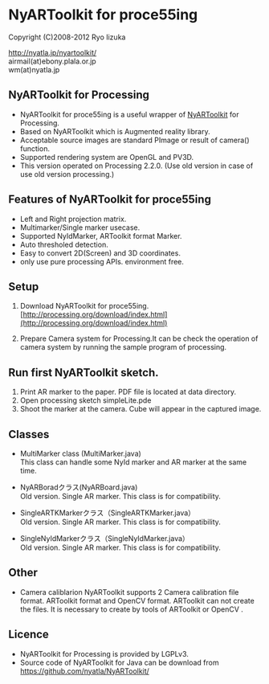 # NyARToolkit for proce55ing

Copyright (C)2008-2012 Ryo Iizuka

http://nyatla.jp/nyartoolkit/  
airmail(at)ebony.plala.or.jp  
wm(at)nyatla.jp  


## NyARToolkit for Processing

* NyARToolkit for proce55ing is a useful wrapper of [NyARToolkit](http://nyatla.jp/nyartoolkit/) for Processing.
* Based on NyARToolkit which is Augmented reality library.
* Acceptable source images are standard PImage or result of camera() function.
* Supported rendering system are OpenGL and PV3D.
* This version operated on Processing 2.2.0. (Use old version in case of use old version processing.)

## Features of NyARToolkit for proce55ing
* Left and Right projection matrix.
* Multimarker/Single marker usecase.
* Supported NyIdMarker, ARToolkit format Marker.
* Auto thresholed detection.
* Easy to convert 2D(Screen) and 3D coordinates.
* only use pure processing APIs. environment free.

## Setup

1. Download NyARToolkit for proce55ing.
[http://processing.org/download/index.html](http://processing.org/download/index.html)  

2. Prepare Camera system for Processing.It can be check the operation of camera system by running the sample program of processing.

## Run first NyARToolkit sketch.

1. Print AR marker to the paper. PDF file is located at data directory. 
2. Open processing sketch simpleLite.pde
3. Shoot the marker at the camera. Cube will appear in the captured image.


## Classes

* MultiMarker class (MultiMarker.java)  
This class can handle some NyId marker and AR marker at the same time.

* NyARBoradクラス(NyARBoard.java)  
Old version. Single AR marker. This class is for compatibility.
* SingleARTKMarkerクラス（SingleARTKMarker.java）  
Old version. Single AR marker. This class is for compatibility.
* SingleNyIdMarkerクラス（SingleNyIdMarker.java）  
Old version. Single AR marker. This class is for compatibility.

## Other

* Camera caliblarion
NyARToolkit supports 2 Camera calibration file format. ARToolkit format and OpenCV format.
ARToolkit can not create the files. It is necessary to create by tools of ARToolkit or OpenCV .


## Licence

* NyARToolkit for Processing is provided by LGPLv3.
* Source code of NyARToolkit for Java can be download from https://github.com/nyatla/NyARToolkit/
